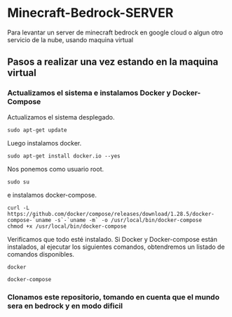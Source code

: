 # Minecraft-Bedrock-SERVER
Para levantar un server de minecraft bedrock en google cloud o algun otro servicio de la nube, usando maquina virtual



## Pasos a realizar una vez estando en la maquina virtual

### Actualizamos el sistema e instalamos Docker y Docker-Compose

Actualizamos el sistema desplegado.

```
sudo apt-get update
```

Luego instalamos docker.

```
sudo apt-get install docker.io --yes
```

Nos ponemos como usuario root.

```
sudo su
```

e instalamos docker-compose.

```
curl -L https://github.com/docker/compose/releases/download/1.28.5/docker-compose-`uname -s`-`uname -m` -o /usr/local/bin/docker-compose
chmod +x /usr/local/bin/docker-compose
```

Verificamos que todo esté instalado. Si Docker y Docker-compose están instalados, al ejecutar los siguientes comandos, obtendremos un listado de comandos disponibles.

```
docker 
```

```
docker-compose
```

### Clonamos este repositorio, tomando en cuenta que el mundo sera en bedrock y en modo dificil
